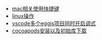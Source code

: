 * [mac相关使用快捷键](https://github.com/use-of-tools/blogs/issues/1)
* [linux操作](https://github.com/use-of-tools/blogs/issues/2)
* [vscode多个eggjs项目同时开启调式](https://github.com/use-of-tools/blogs/issues/3)
* [cocoapods安装以及初始库下载](https://github.com/use-of-tools/blogs/issues/4)


